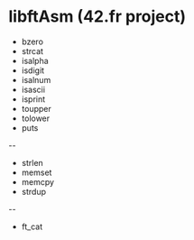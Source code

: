 # libftAsm (42.fr project)

+ bzero
+ strcat
+ isalpha
+ isdigit
+ isalnum
+ isascii
+ isprint
+ toupper
+ tolower
+ puts

--

+ strlen
+ memset
+ memcpy
+ strdup

--

+ ft_cat
